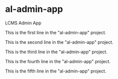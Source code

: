 # al-admin-app
LCMS Admin App

This is the first line in the "al-admin-app" project.

This is the second line in the "al-admin-app" project.

This is the third line in the "al-admin-app" project.

This is the fourth line in the "al-admin-app" project.

This is the fifth line in the "al-admin-app" project.
